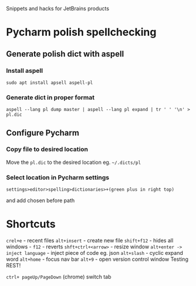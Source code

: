 
Snippets and hacks for JetBrains products


# Pycharm polish spellchecking
## Generate polish dict with aspell
### Install aspell
    sudo apt install apsell aspell-pl
### Generate dict in proper format
    aspell --lang pl dump master | aspell --lang pl expand | tr ' ' '\n' > pl.dic

## Configure Pycharm

### Copy file to desired location
Move the `pl.dic` to the desired location eg. `~/.dicts/pl`

### Select location in Pycharm settings
    settings>editor>spelling>dictionaries>+(green plus in right top)
and add chosen before path



# Shortcuts

`crel+e` - recent files
`alt+insert` - create new file
`shift+f12` - hides all windows - `f12` - reverts
`shft+ctrl+<arrow>` - resize window
`alt+enter -> inject language` - inject piece of code eg. json
`alt+slash` - cyclic expand word
`alt+home` - focus nav bar 
`alt+9` - open version control window
Testing REST! 

`ctrl+ pageUp/PageDown` (chrome) switch tab

